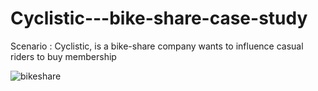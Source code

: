 # Cyclistic---bike-share-case-study
Scenario : Cyclistic, is a bike-share company wants to influence casual riders to buy membership

![bikeshare](https://user-images.githubusercontent.com/101292796/163720740-a898d118-ade3-434e-8a22-f9de5c005042.jpg)

